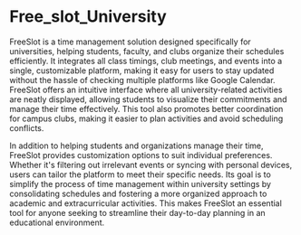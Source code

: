 # Free_slot_University

FreeSlot is a time management solution designed specifically for universities, helping students, faculty, and clubs organize their schedules efficiently. It integrates all class timings, club meetings, and events into a single, customizable platform, making it easy for users to stay updated without the hassle of checking multiple platforms like Google Calendar. FreeSlot offers an intuitive interface where all university-related activities are neatly displayed, allowing students to visualize their commitments and manage their time effectively. This tool also promotes better coordination for campus clubs, making it easier to plan activities and avoid scheduling conflicts.

In addition to helping students and organizations manage their time, FreeSlot provides customization options to suit individual preferences. Whether it's filtering out irrelevant events or syncing with personal devices, users can tailor the platform to meet their specific needs. Its goal is to simplify the process of time management within university settings by consolidating schedules and fostering a more organized approach to academic and extracurricular activities. This makes FreeSlot an essential tool for anyone seeking to streamline their day-to-day planning in an educational environment.

